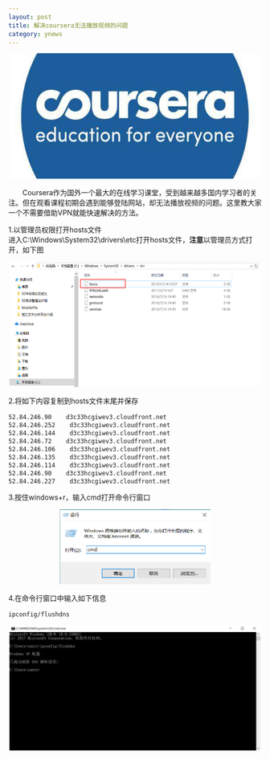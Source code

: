 ```yaml
---
layout: post
title: 解决coursera无法播放视频的问题
category: ynews
---
```


<div align="center">
<img width="500" height="250" src="https://raw.githubusercontent.com/carrylaw/IMG/master/img/sucai48.jpg" /> 
</div> 

&emsp;&emsp;Coursera作为国外一个最大的在线学习课堂，受到越来越多国内学习者的关注。但在观看课程初期会遇到能够登陆网站，却无法播放视频的问题。这里教大家一个不需要借助VPN就能快速解决的方法。             

1.以管理员权限打开hosts文件        
进入C:\Windows\System32\drivers\etc打开hosts文件，**注意**以管理员方式打开，如下图

<div align="center">
<img width="500" height="250" src="https://raw.githubusercontent.com/carrylaw/IMG/master/img/sucai49.png" /> 
</div>           

2.将如下内容复制到hosts文件末尾并保存

```shell
52.84.246.90    d3c33hcgiwev3.cloudfront.net
52.84.246.252    d3c33hcgiwev3.cloudfront.net
52.84.246.144    d3c33hcgiwev3.cloudfront.net
52.84.246.72    d3c33hcgiwev3.cloudfront.net
52.84.246.106    d3c33hcgiwev3.cloudfront.net
52.84.246.135    d3c33hcgiwev3.cloudfront.net
52.84.246.114    d3c33hcgiwev3.cloudfront.net
52.84.246.90    d3c33hcgiwev3.cloudfront.net
52.84.246.227    d3c33hcgiwev3.cloudfront.net
```

3.按住windows+r，输入cmd打开命令行窗口       
<div align="center">
<img width="300" height="150" src="https://raw.githubusercontent.com/carrylaw/IMG/master/img/sucai50.png" /> 
</div>  

4.在命令行窗口中输入如下信息         

```shell
ipconfig/flushdns
```

<div align="center">
<img width="500" height="250" src="https://raw.githubusercontent.com/carrylaw/IMG/master/img/sucai51.png" /> 
</div>  